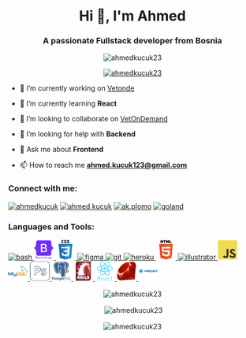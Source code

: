<h1 align="center">Hi 👋, I'm Ahmed</h1>
<h3 align="center">A passionate Fullstack developer from Bosnia</h3>

<p align="center"> <img src="https://komarev.com/ghpvc/?username=ahmedkucuk23&label=Profile%20views&color=0e75b6&style=flat" alt="ahmedkucuk23" /> </p>

<p align="center"> <a href="https://github.com/ryo-ma/github-profile-trophy"><img src="https://github-profile-trophy.vercel.app/?username=ahmedkucuk23" alt="ahmedkucuk23" /></a> </p>

- 🔭 I’m currently working on [Vetonde](https://vetonde.herokuapp.com/)

- 🌱 I’m currently learning **React**

- 👯 I’m looking to collaborate on [VetOnDemand](/)

- 🤝 I’m looking for help with **Backend**

- 💬 Ask me about **Frontend**

- 📫 How to reach me **ahmed.kucuk123@gmail.com**

<h3 align="left">Connect with me:</h3>
<a href="https://linkedin.com/in/ahmedkucuk" target="blank"><img align="center" src="https://www.flaticon.com/svg/vstatic/svg/174/174857.svg?token=exp=1615986963~hmac=5b5aa9de1c02c245b500c2855175f10e" alt="ahmedkucuk" height="30" width="40" /></a>
<a href="https://fb.com/ahmed.kucuk.37" target="blank"><img align="center" src="https://www.flaticon.com/svg/vstatic/svg/733/733547.svg?token=exp=1615986940~hmac=6be25cfb7406473273fa6bf0d885be01" alt="ahmed kucuk" height="30" width="40" /></a>
<a href="https://instagram.com/ak.plomo" target="blank"><img align="center" fill="white" src="https://www.flaticon.com/svg/vstatic/svg/174/174855.svg?token=exp=1615986864~hmac=7a2b5bf1da43a84935078036454aef50" alt="ak.plomo" height="30" width="40" style="fill:white;" /></a>
<a href="https://www.youtube.com/c/BiteMyLife" target="blank"><img align="center" src="https://www.flaticon.com/svg/vstatic/svg/1384/1384060.svg?token=exp=1615986917~hmac=6c1d257e38cb1f7762247a72a5b60b0f" alt="goland" height="30" width="40" /></a>

<h3 align="left">Languages and Tools:</h3>
<p align="left"> <a href="https://www.gnu.org/software/bash/" target="_blank"> <img src="https://www.vectorlogo.zone/logos/gnu_bash/gnu_bash-icon.svg" alt="bash" width="40" height="40"/> </a> <a href="https://getbootstrap.com" target="_blank"> <img src="https://raw.githubusercontent.com/devicons/devicon/master/icons/bootstrap/bootstrap-plain-wordmark.svg" alt="bootstrap" width="40" height="40"/> </a> <a href="https://www.w3schools.com/css/" target="_blank"> <img src="https://raw.githubusercontent.com/devicons/devicon/master/icons/css3/css3-original-wordmark.svg" alt="css3" width="40" height="40"/> </a> <a href="https://www.figma.com/" target="_blank"> <img src="https://www.vectorlogo.zone/logos/figma/figma-icon.svg" alt="figma" width="40" height="40"/> </a> <a href="https://git-scm.com/" target="_blank"> <img src="https://www.vectorlogo.zone/logos/git-scm/git-scm-icon.svg" alt="git" width="40" height="40"/> </a> <a href="https://heroku.com" target="_blank"> <img src="https://www.vectorlogo.zone/logos/heroku/heroku-icon.svg" alt="heroku" width="40" height="40"/> </a> <a href="https://www.w3.org/html/" target="_blank"> <img src="https://raw.githubusercontent.com/devicons/devicon/master/icons/html5/html5-original-wordmark.svg" alt="html5" width="40" height="40"/> </a> <a href="https://www.adobe.com/in/products/illustrator.html" target="_blank"> <img src="https://www.vectorlogo.zone/logos/adobe_illustrator/adobe_illustrator-icon.svg" alt="illustrator" width="40" height="40"/> </a> <a href="https://developer.mozilla.org/en-US/docs/Web/JavaScript" target="_blank"> <img src="https://raw.githubusercontent.com/devicons/devicon/master/icons/javascript/javascript-original.svg" alt="javascript" width="40" height="40"/> </a> <a href="https://www.mysql.com/" target="_blank"> <img src="https://raw.githubusercontent.com/devicons/devicon/master/icons/mysql/mysql-original-wordmark.svg" alt="mysql" width="40" height="40"/> </a> <a href="https://www.photoshop.com/en" target="_blank"> <img src="https://raw.githubusercontent.com/devicons/devicon/master/icons/photoshop/photoshop-line.svg" alt="photoshop" width="40" height="40"/> </a> <a href="https://www.postgresql.org" target="_blank"> <img src="https://raw.githubusercontent.com/devicons/devicon/master/icons/postgresql/postgresql-original-wordmark.svg" alt="postgresql" width="40" height="40"/> </a> <a href="https://rubyonrails.org" target="_blank"> <img src="https://raw.githubusercontent.com/devicons/devicon/master/icons/rails/rails-original-wordmark.svg" alt="rails" width="40" height="40"/> </a> <a href="https://reactjs.org/" target="_blank"> <img src="https://raw.githubusercontent.com/devicons/devicon/master/icons/react/react-original-wordmark.svg" alt="react" width="40" height="40"/> </a> <a href="https://www.ruby-lang.org/en/" target="_blank"> <img src="https://raw.githubusercontent.com/devicons/devicon/master/icons/ruby/ruby-original.svg" alt="ruby" width="40" height="40"/> </a> <a href="https://webpack.js.org" target="_blank"> <img src="https://raw.githubusercontent.com/devicons/devicon/d00d0969292a6569d45b06d3f350f463a0107b0d/icons/webpack/webpack-original-wordmark.svg" alt="webpack" width="40" height="40"/> </a> </p>

<p align="center"><img align="center" src="https://github-readme-stats.vercel.app/api/top-langs?username=ahmedkucuk23&show_icons=true&locale=en&layout=compact" alt="ahmedkucuk23" /></p>

<p align="center">&nbsp;<img align="center" src="https://github-readme-stats.vercel.app/api?username=ahmedkucuk23&show_icons=true&locale=en" alt="ahmedkucuk23" /></p>

<p align="center"><img align="center" src="https://github-readme-streak-stats.herokuapp.com/?user=ahmedkucuk23&" alt="ahmedkucuk23" /></p>
